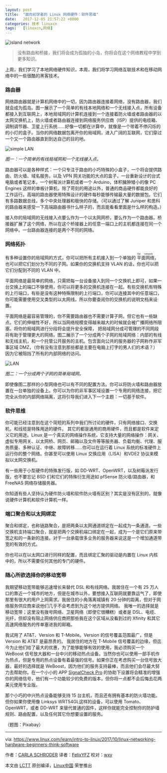 ```yaml
---
layout: post
title:	"面向初学者的 Linux 网络硬件：软件思维"
date:	2017-12-05 21:57:22 +0800 
categories:	技术 linuxcn 
tags:	[linuxcn,网络]
---
```



![island network](/Asserts/Images//attachment/album/201712/05/215725lg096gq9m9ue9xom.jpg "island network")



> 
> 没有路由和桥接，我们将会成为孤独的小岛，你将会在这个网络教程中学到更多知识。
> 
> 
> 


上周，我们学习了本地网络硬件知识，本周，我们将学习网络互联技术和在移动网络中的一些很酷的黑客技术。


### 路由器


网络路由器就是计算机网络中的一切，因为路由器连接着网络，没有路由器，我们就会成为孤岛。图一展示了一个简单的有线本地网络和一个无线接入点，所有设备都接入到互联网上，本地局域网的计算机连接到一个连接着防火墙或者路由器的以太网交换机上，防火墙或者路由器连接到网络服务供应商（ISP）提供的电缆箱、调制调节器、卫星上行系统……好像一切都在计算中，就像是一个带着不停闪烁的的小灯的盒子。当你的网络数据包离开你的局域网，进入广阔的互联网，它们穿过一个又一个路由器直到到达自己的目的地。


![simple LAN](/Asserts/Images//attachment/album/201712/05/215727gsmsh510hws94ezw.png "simple LAN")


*图一：一个简单的有线局域网和一个无线接入点。*


路由器可以是各种样式：一个只专注于路由的小巧特殊的小盒子，一个将会提供路由、防火墙、域名服务，以及 VPN 网关功能的大点的盒子，一台重新设计的台式电脑或者笔记本，一个树莓派计算机或者一个 Arduino，体积臃肿矮小的像 PC Engines 这样的单板计算机，除了苛刻的用途以外，普通的商品硬件都能良好的工作运行。高端的路由器使用特殊设计的硬件每秒能够传输最大量的数据包。它们有多路数据总线，多个中央处理器和极快的存储。（可以通过了解 Juniper 和思科的路由器来感受一下高端路由器书什么样子的，而且能看看里面是什么样的构造。）


接入你的局域网的无线接入点要么作为一个以太网网桥，要么作为一个路由器。桥接器扩展了这个网络，所以在这个桥接器上的任意一端口上的主机都连接在同一个网络中。一台路由器连接的是两个不同的网络。


### 网络拓扑


有多种设置你的局域网的方式，你可以把所有主机接入到一个单独的<ruby> 平面网络 <rt>  flat network </rt></ruby>，也可以把它们划分为不同的子网。如果你的交换机支持 VLAN 的话，你也可以把它们分配到不同的 VLAN 中。


平面网络是最简单的网络，只需把每一台设备接入到同一个交换机上即可，如果一台交换上的端口不够使用，你可以将更多的交换机连接在一起。有些交换机有特殊的上行端口，有些是没有这种特殊限制的上行端口，你可以连接其中的任意端口，你可能需要使用交叉类型的以太网线，所以你要查阅你的交换机的说明文档来设置。


平面网络是最容易管理的，你不需要路由器也不需要计算子网，但它也有一些缺点。它们的伸缩性不好，所以当网络规模变得越来越大的时候就会被广播网络所阻塞。将你的局域网进行分段将会提升安全保障， 把局域网分成可管理的不同网段将有助于管理更大的网络。图二展示了一个分成两个子网的局域网络：内部的有线和无线主机，和一个托管公开服务的主机。包含面向公共的服务器的子网称作非军事区域 DMZ，（你有没有注意到那些都是主要在电脑上打字的男人们的术语？）因为它被阻挡了所有的内部网络的访问。


![LAN](/Asserts/Images//attachment/album/201712/05/215729daq5yvetxqsxq5zb.png "LAN")


*图二：一个分成两个子网的简单局域网。*


即使像图二那样的小型网络也可以有不同的配置方法。你可以将防火墙和路由器放置在一台单独的设备上。你可以为你的非军事区域设置一个专用的网络连接，把它完全从你的内部网络隔离，这将引导我们进入下一个主题：一切基于软件。


### 软件思维


你可能已经注意到在这个简短的系列中我们所讨论的硬件，只有网络接口、交换机，和线缆是特殊用途的硬件。 其它的都是通用的商用硬件，而且都是软件来定义它的用途。Linux 是一个真实的网络操作系统，它支持大量的网络操作：网关、虚拟专用网关、以太网桥、网页、邮箱以及文件等等服务器、负载均衡、代理、服务质量、多种认证、中继、故障转移……你可以在运行着 Linux 系统的标准硬件上运行你的整个网络。你甚至可以使用 Linux 交换应用（LISA）和VDE2 协议来模拟以太网交换机。


有一些用于小型硬件的特殊发行版，如 DD-WRT、OpenWRT，以及树莓派发行版，也不要忘记 BSD 们和它们的特殊衍生用途如 pfSense 防火墙/路由器，和 FreeNAS 网络存储服务器。


你知道有些人坚持认为硬件防火墙和软件防火墙有区别？其实是没有区别的，就像说硬件计算机和软件计算机一样。


### 端口聚合和以太网绑定


聚合和绑定，也称链路聚合，是把两条以太网通道绑定在一起成为一条通道。一些交换机支持端口聚合，就是把两个交换机端口绑定在一起，成为一个是它们原来带宽之和的一条新的连接。对于一台承载很多业务的服务器来说这是一个增加通道带宽的有效的方式。


你也可以在以太网口进行同样的配置，而且绑定汇聚的驱动是内置在 Linux 内核中的，所以不需要任何其他的专门的硬件。


### 随心所欲选择你的移动宽带


我期望移动宽带能够迅速增长来替代 DSL 和有线网络。我居住在一个有 25 万人口的靠近一个城市的地方，但是在城市以外，要想接入互联网就要靠运气了，即使那里有很大的用户上网需求。我居住的小角落离城镇有 20 分钟的距离，但对于网络服务供应商来说他们几乎不会考虑到为这个地方提供网络。 我唯一的选择就是移动宽带；这里没有拨号网络、卫星网络（即使它很糟糕）或者是 DSL、电缆、光纤，但却没有阻止网络供应商把那些我在这个区域从没看到过的 Xfinity 和其它高速网络服务的传单塞进我的邮箱。


我试用了 AT&T、Version 和 T-Mobile。Version 的信号覆盖范围最广，但是 Version 和 AT&T 是最昂贵的。 我居住的地方在 T-Mobile 信号覆盖的边缘，但迄今为止他们给了最大的优惠，为了能够能够有效的使用，我必须购买一个 WeBoost 信号放大器和一台中兴的移动热点设备。当然你也可以使用一部手机作为热点，但是专用的热点设备有着最强的信号。如果你正在考虑购买一台信号放大器，最好的选择就是 WeBoost，因为他们的服务支持最棒，而且他们会尽最大努力去帮助你。在一个小小的 APP [SignalCheck Pro](http://www.bluelinepc.com/signalcheck/) 的协助下设置将会精准的增强你的网络信号，他们有一个功能较少的免费的版本，但你将一点都不会后悔去花两美元使用专业版。


那个小巧的中兴热点设备能够支持 15 台主机，而且还有拥有基本的防火墙功能。 但你如果你使用像 Linksys WRT54GL这样的设备，可以使用 Tomato、OpenWRT，或者 DD-WRT 来替代普通的固件，这样你就能完全控制你的防护墙规则、路由配置，以及任何其它你想要设置的服务。


（题图：Pixabay）




---


via: <https://www.linux.com/learn/intro-to-linux/2017/10/linux-networking-hardware-beginners-think-software>


作者：[CARLA SCHRODER](https://www.linux.com/users/cschroder) 译者：[FelixYFZ](https://github.com/FelixYFZ) 校对：[wxy](https://github.com/wxy)


本文由 [LCTT](https://github.com/LCTT/TranslateProject) 原创编译，[Linux中国](https://linux.cn/) 荣誉推出
